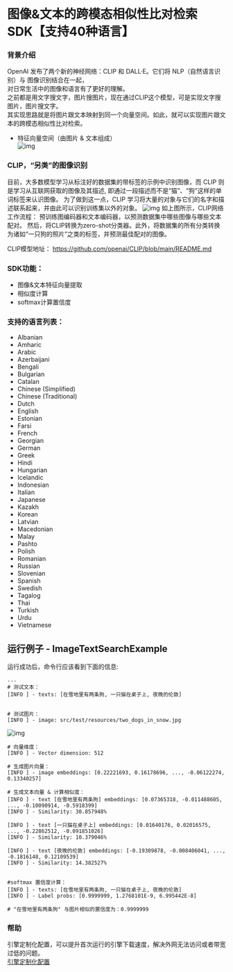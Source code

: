 # 图像&文本的跨模态相似性比对检索 SDK【支持40种语言】

### 背景介绍
OpenAI 发布了两个新的神经网络：CLIP 和 DALL·E。它们将 NLP（自然语言识别）与 图像识别结合在一起，      
对日常生活中的图像和语言有了更好的理解。      
之前都是用文字搜文字，图片搜图片，现在通过CLIP这个模型，可是实现文字搜图片，图片搜文字。      
其实现思路就是将图片跟文本映射到同一个向量空间。如此，就可以实现图片跟文本的跨模态相似性比对检索。      
- 特征向量空间（由图片 & 文本组成）  
![img](https://djl-model.oss-cn-hongkong.aliyuncs.com/AIAS/nlp_sdks/clip_Imagesearch.png)

### CLIP，“另类”的图像识别
目前，大多数模型学习从标注好的数据集的带标签的示例中识别图像，而 CLIP 则是学习从互联网获取的图像及其描述, 
即通过一段描述而不是“猫”、“狗”这样的单词标签来认识图像。
为了做到这一点，CLIP 学习将大量的对象与它们的名字和描述联系起来，并由此可以识别训练集以外的对象。
![img](https://djl-model.oss-cn-hongkong.aliyuncs.com/AIAS/nlp_sdks/clip.png)
如上图所示，CLIP网络工作流程： 预训练图编码器和文本编码器，以预测数据集中哪些图像与哪些文本配对。
然后，将CLIP转换为zero-shot分类器。此外，将数据集的所有分类转换为诸如“一只狗的照片”之类的标签，并预测最佳配对的图像。

CLIP模型地址：
https://github.com/openai/CLIP/blob/main/README.md

### SDK功能：
-  图像&文本特征向量提取
-  相似度计算
-  softmax计算置信度

### 支持的语言列表：
* Albanian
* Amharic
* Arabic
* Azerbaijani
* Bengali
* Bulgarian
* Catalan
* Chinese (Simplified)
* Chinese (Traditional)
* Dutch
* English
* Estonian
* Farsi
* French
* Georgian
* German
* Greek
* Hindi
* Hungarian
* Icelandic
* Indonesian
* Italian
* Japanese
* Kazakh
* Korean
* Latvian
* Macedonian
* Malay
* Pashto
* Polish
* Romanian
* Russian
* Slovenian
* Spanish
* Swedish
* Tagalog
* Thai
* Turkish
* Urdu
* Vietnamese

## 运行例子 - ImageTextSearchExample
运行成功后，命令行应该看到下面的信息:
```text
...
# 测试文本：
[INFO ] - texts: [在雪地里有两条狗, 一只猫在桌子上, 夜晚的伦敦]


# 测试图片：
[INFO ] - image: src/test/resources/two_dogs_in_snow.jpg
```
![img](https://djl-model.oss-cn-hongkong.aliyuncs.com/AIAS/nlp_sdks/two_dogs_in_snow.jpeg)

```text
# 向量维度：
[INFO ] - Vector dimension: 512

# 生成图片向量：
[INFO ] - image embeddings: [0.22221693, 0.16178696, ..., -0.06122274, 0.13340257]

# 生成文本向量 & 计算相似度：
[INFO ] - text [在雪地里有两条狗] embeddings: [0.07365318, -0.011488605, ..., -0.10090914, -0.5918399]
[INFO ] - Similarity: 30.857948%

[INFO ] - text [一只猫在桌子上] embeddings: [0.01640176, 0.02016575, ..., -0.22862512, -0.091851026]
[INFO ] - Similarity: 10.379046%

[INFO ] - text [夜晚的伦敦] embeddings: [-0.19309878, -0.008406041, ..., -0.1816148, 0.12109539]
[INFO ] - Similarity: 14.382527%


#softmax 置信度计算：
[INFO ] - texts: [在雪地里有两条狗, 一只猫在桌子上, 夜晚的伦敦]
[INFO ] - Label probs: [0.9999999, 1.2768101E-9, 6.995442E-8]

# "在雪地里有两条狗" 与图片相似的置信度为：0.9999999 
```

### 帮助 
引擎定制化配置，可以提升首次运行的引擎下载速度，解决外网无法访问或者带宽过低的问题。         
[引擎定制化配置](http://aias.top/engine_cpu.html)